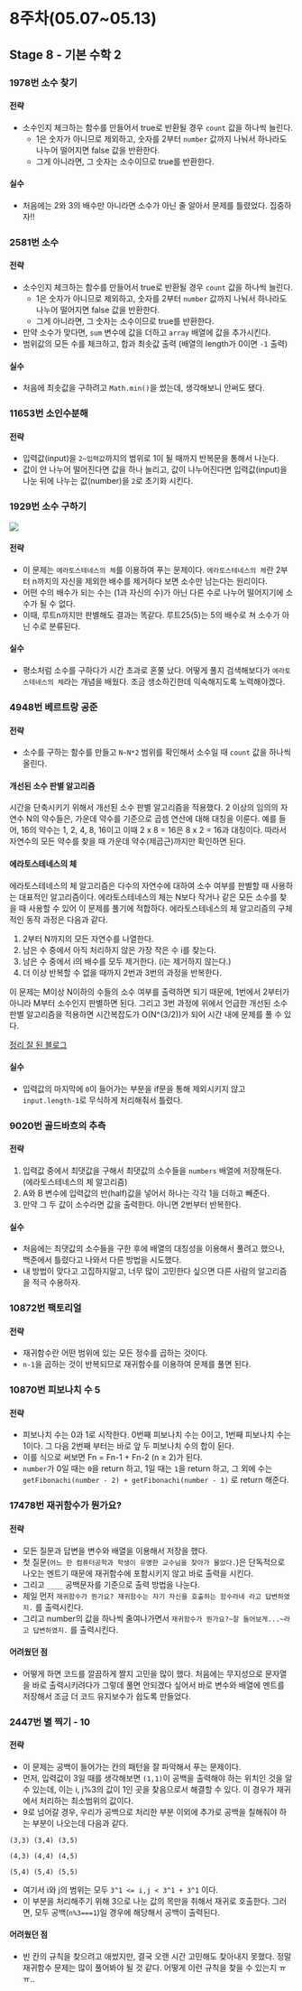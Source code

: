 # 8주차(05.07~05.13)

## Stage 8 - 기본 수학 2

### 1978번 소수 찾기

#### 전략

- 소수인지 체크하는 함수를 만들어서 true로 반환될 경우 `count` 값을 하나씩 늘린다.
  - 1은 숫자가 아니므로 제외하고, 숫자를 2부터 `number` 값까지 나눠서 하나라도 나누어 떨어지면 false 값을 반환한다.
  - 그게 아니라면, 그 숫자는 소수이므로 true를 반환한다.

#### 실수

- 처음에는 2와 3의 배수만 아니라면 소수가 아닌 줄 알아서 문제를 틀렸었다. 집중하자!!

### 2581번 소수

#### 전략

- 소수인지 체크하는 함수를 만들어서 true로 반환될 경우 `count` 값을 하나씩 늘린다.
  - 1은 숫자가 아니므로 제외하고, 숫자를 2부터 `number` 값까지 나눠서 하나라도 나누어 떨어지면 false 값을 반환한다.
  - 그게 아니라면, 그 숫자는 소수이므로 true를 반환한다.
- 만약 소수가 맞다면, `sum` 변수에 값을 더하고 `array` 배열에 값을 추가시킨다.
- 범위값의 모든 수를 체크하고, 합과 최솟값 출력 (배열의 length가 0이면 `-1` 출력)

#### 실수

- 처음에 최솟값을 구하려고 `Math.min()`을 썼는데, 생각해보니 안써도 됐다.

### 11653번 소인수분해

#### 전략

- 입력값(input)을 `2~입력값`까지의 범위로 1이 될 때까지 반복문을 통해서 나눈다.
- 값이 안 나누어 떨어진다면 값을 하나 늘리고, 값이 나누어진다면 입력값(input)을 나눈 뒤에 나누는 값(number)을 `2`로 초기화 시킨다.

### 1929번 소수 구하기

![](https://blog.kakaocdn.net/dn/b69C2I/btrj9l5evAu/Nl7ux67P1VAD4mAOiM0sKK/img.gif)

#### 전략

- 이 문제는 `에라토스테네스의 체`를 이용하여 푸는 문제이다. `에라토스테네스의 체`란 2부터 n까지의 자신을 제외한 배수를 제거하다 보면 소수만 남는다는 원리이다.
- 어떤 수의 배수가 되는 수는 (1과 자신의 수)가 아닌 다른 수로 나누어 떨어지기에 소수가 될 수 없다.
- 이때, 루트n까지만 판별해도 결과는 똑같다. 루트25(5)는 5의 배수로 쳐 소수가 아닌 수로 분류된다.

#### 실수

- 평소처럼 소수를 구하다가 시간 초과로 혼쭐 났다. 어떻게 풀지 검색해보다가 `에라토스테네스의 체`라는 개념을 배웠다. 조금 생소하긴한데 익숙해지도록 노력해야겠다.

### 4948번 베르트랑 공준

#### 전략

- 소수를 구하는 함수를 만들고 `N~N*2` 범위를 확인해서 소수일 때 `count` 값을 하나씩 올린다.

#### 개선된 소수 판별 알고리즘

시간을 단축시키기 위해서 개선된 소수 판별 알고리즘을 적용했다. 2 이상의 임의의 자연수 N의 약수들은, 가운데 약수를 기준으로 곱셈 연산에 대해 대칭을 이룬다. 예를 들어, 16의 약수는 1, 2, 4, 8, 16이고 이때 2 x 8 = 16은 8 x 2 = 16과 대칭이다. 따라서 자연수의 모든 약수를 찾을 때 가운데 약수(제곱근)까지만 확인하면 된다.

#### 에라토스테네스의 체

에라토스테네스의 체 알고리즘은 다수의 자연수에 대하여 소수 여부를 판별할 때 사용하는 대표적인 알고리즘이다. 에라토스테네스의 체는 N보다 작거나 같은 모든 소수를 찾을 때 사용할 수 있어 이 문제를 풀기에 적합하다. 에라토스테네스의 체 알고리즘의 구체적인 동작 과정은 다음과 같다.

1. 2부터 N까지의 모든 자연수를 나열한다.
2. 남은 수 중에서 아직 처리하지 않은 가장 작은 수 i를 찾는다.
3. 남은 수 중에서 i의 배수를 모두 제거한다. (i는 제거하지 않는다.)
4. 더 이상 반복할 수 없을 때까지 2번과 3번의 과정을 반복한다.

이 문제는 M이상 N이하의 수들의 소수 여부를 출력하면 되기 때문에, 1번에서 2부터가 아니라 M부터 소수인지 판별하면 된다. 그리고 3번 과정에 위에서 언급한 개선된 소수 판별 알고리즘을 적용하면 시간복잡도가 O(N^(3/2))가 되어 시간 내에 문제를 풀 수 있다.

[정리 잘 된 블로그](https://gywlsp.github.io/boj/1929/)

#### 실수

- 입력값의 마지막에 `0`이 들어가는 부분을 if문을 통해 제외시키지 않고 `input.length-1`로 무식하게 처리해줘서 틀렸다.

### 9020번 골드바흐의 추측

#### 전략

1. 입력값 중에서 최댓값을 구해서 최댓값의 소수들을 `numbers` 배열에 저장해둔다. (에라토스테네스의 체 알고리즘)
2. A와 B 변수에 입력값의 반(half)값을 넣어서 하나는 각각 1을 더하고 빼준다.
3. 만약 그 두 값이 소수라면 값을 출력한다. 아니면 2번부터 반복한다.

#### 실수

- 처음에는 최댓값의 소수들을 구한 후에 배열의 대칭성을 이용해서 풀려고 했으나, 백준에서 틀렸다고 나와서 다른 방법을 시도했다.
- 내 방법이 맞다고 고집하지말고, 너무 많이 고민한다 싶으면 다른 사람의 알고리즘을 적극 수용하자.

### 10872번 팩토리얼

#### 전략

- 재귀함수란 어떤 범위에 있는 모든 정수를 곱하는 것이다.
- `n-1`을 곱하는 것이 반복되므로 재귀함수를 이용하여 문제를 풀면 된다.

### 10870번 피보나치 수 5

#### 전략

- 피보나치 수는 0과 1로 시작한다. 0번째 피보나치 수는 0이고, 1번째 피보나치 수는 1이다. 그 다음 2번째 부터는 바로 앞 두 피보나치 수의 합이 된다.
- 이를 식으로 써보면 Fn = Fn-1 + Fn-2 (n ≥ 2)가 된다.
- `number`가 0일 때는 `0`을 return 하고, 1일 때는 `1`을 return 하고, 그 외에 수는 `getFibonachi(number - 2) + getFibonachi(number - 1)` 로 return 해준다.

### 17478번 재귀함수가 뭔가요?

#### 전략

- 모든 질문과 답변을 변수와 배열을 이용해서 저장을 했다.
- 첫 질문(`어느 한 컴퓨터공학과 학생이 유명한 교수님을 찾아가 물었다.`)은 단독적으로 나오는 멘트기 때문에 재귀함수에 포함시키지 않고 바로 출력을 시킨다.
- 그리고 `____` 공백문자를 기준으로 출력 방법을 나눈다.
- 제일 먼저 `재귀함수가 뭔가요? 재귀함수는 자기 자신을 호출하는 함수라네 라고 답변하였지.` 를 출력시킨다.
- 그리고 number의 값을 하나씩 줄여나가면서 `재귀함수가 뭔가요?~잘 들어보게...~라고 답변하였지.` 를 출력시킨다.

#### 어려웠던 점

- 어떻게 하면 코드를 깔끔하게 짤지 고민을 많이 했다. 처음에는 무지성으로 문자열을 바로 출력시키려다가 그렇데 풀면 안되겠다 싶어서 바로 변수와 배열에 멘트를 저장해서 조금 더 코드 유지보수가 쉽도록 만들었다.

### 2447번 별 찍기 - 10

#### 전략

- 이 문제는 공백이 들어가는 칸의 패턴을 잘 파악해서 푸는 문제이다.
- 먼저, 입력값이 3일 때를 생각해보면 `(1,1)`이 공백을 출력해야 하는 위치인 것을 알 수 있는데, 이는 i, j%3의 값이 1인 곳을 찾음으로서 해결할 수 있다. 이 경우가 재귀에서 처리하는 최소범위의 값이다.
- 9로 넘어갈 경우, 우리가 공백으로 처리한 부분 이외에 추가로 공백을 칠해줘야 하는 부분이 나오는데 다음과 같다.

```
(3,3) (3,4) (3,5)

(4,3) (4,4) (4,5)

(5,4) (5,4) (5,5)
```

- 여기서 i와 j의 범위는 모두 `3^1 <= i,j < 3^1 + 3^1` 이다.
- 이 부분을 처리해주기 위해 3으로 나눈 값의 목만을 취해서 재귀로 호출한다. 그러면, 모두 공백(`n%3===1`)일 경우에 해당해서 공백이 출력된다.

#### 어려웠던 점

- 빈 칸의 규칙을 찾으려고 애썼지만, 결국 오랜 시간 고민해도 찾아내지 못했다. 정말 재귀함수 문제는 많이 풀어봐야 될 것 같다. 어떻게 이런 규칙을 찾을 수 있는지 ㅠㅠ..
